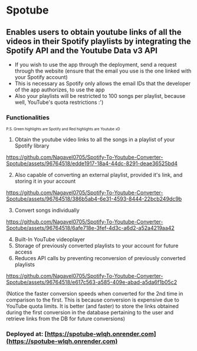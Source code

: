 # Spotube
## Enables users to obtain youtube links of all the videos in their Spotify playlists by integrating the Spotify API and the Youtube Data v3 API
- If you wish to use the app through the deployment, send a request through the website (ensure that the email you use is the one linked with your Spotify account)
- This is necessary as Spotify only allows the email IDs that the developer of the app authorizes, to use the app
- Also your playlists will be restricted to 100 songs per playlist, because well, YouTube's quota restrictions :')

### Functionalities
<sup><sub>P.S. Green highlights are Spotify and Red highlights are Youtube xD</sub></sup>
1) Obtain the youtube video links to all the songs in a playlist of your Spotify library


https://github.com/Nagavel0705/Spotify-To-Youtube-Converter-Spotube/assets/96764518/edde1917-18a4-44dc-8291-deae36525bd4



2) Also capable of converting an external playlist, provided it's link, and storing it in your account


https://github.com/Nagavel0705/Spotify-To-Youtube-Converter-Spotube/assets/96764518/386b5ab4-6e31-4593-8444-22bcb249dc9b


3) Convert songs individually


https://github.com/Nagavel0705/Spotify-To-Youtube-Converter-Spotube/assets/96764518/6afe718e-3fef-4d3c-a6d2-a52a4219aa42


4) Built-In YouTube videoplayer
5) Storage of previously converted playlists to your account for future access
6) Reduces API calls by preventing reconversion of previously converted playlists


https://github.com/Nagavel0705/Spotify-To-Youtube-Converter-Spotube/assets/96764518/e617c563-a585-409e-abad-a5da6f1b05c2


(Notice the faster conversion speeds when converted for the 2nd time in comparison to the first. This is because conversion is expensive due to YouTube quota limits. It is better (and faster) to store the links obtained during the first conversion in the database pertaining to the user and retrieve links from the DB for future conversions) 

### Deployed at: [https://spotube-wlqh.onrender.com](https://spotube-wlqh.onrender.com)
